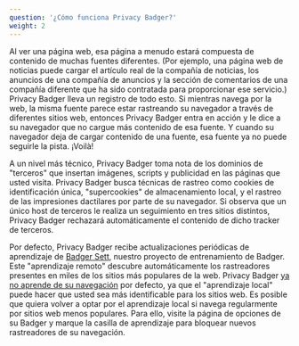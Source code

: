 ```yaml
---
question: '¿Cómo funciona Privacy Badger?'
weight: 2
---
```


Al ver una página web, esa página a menudo estará compuesta de contenido de muchas fuentes diferentes.  (Por ejemplo, una página web de noticias puede cargar el artículo real de la compañía de noticias, los anuncios de una compañía de anuncios y la sección de comentarios de una compañía diferente que ha sido contratada para proporcionar ese servicio.)  Privacy Badger lleva un registro de todo esto.  Si mientras navega por la web, la misma fuente parece estar rastreando su navegador a través de diferentes sitios web, entonces Privacy Badger entra en acción y le dice a su navegador que no cargue más contenido de esa fuente.  Y cuando su navegador deja de cargar contenido de una fuente, esa fuente ya no puede seguirle la pista.  ¡Voilà!

A un nivel más técnico, Privacy Badger toma nota de los dominios de "terceros" que insertan imágenes, scripts y publicidad en las páginas que usted visita. Privacy Badger busca técnicas de rastreo como cookies de identificación única, "supercookies" de almacenamiento local, y el rastreo de las impresiones dactilares por parte de su navegador. Si observa que un único host de terceros le realiza un seguimiento en tres sitios distintos, Privacy Badger rechazará automáticamente el contenido de dicho tracker de terceros.

Por defecto, Privacy Badger recibe actualizaciones periódicas de aprendizaje de [Badger Sett](https://github.com/EFForg/badger-sett), nuestro proyecto de entrenamiento de Badger. Este "aprendizaje remoto" descubre automáticamente los rastreadores presentes en miles de los sitios más populares de la web. Privacy Badger [ya no aprende de su navegación](https://www.eff.org/deeplinks/2020/10/privacy-badger-changing-protect-you-better) por defecto, ya que el "aprendizaje local" puede hacer que usted sea más identificable para los sitios web. Es posible que quiera volver a optar por el aprendizaje local si navega regularmente por sitios web menos populares. Para ello, visite la página de opciones de su Badger y marque la casilla de aprendizaje para bloquear nuevos rastreadores de su navegación.
